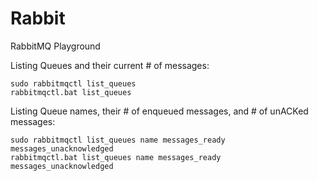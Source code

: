 # Rabbit
 RabbitMQ Playground

 Listing Queues and their current # of messages:
 ```
 sudo rabbitmqctl list_queues
 rabbitmqctl.bat list_queues
 ```
 
 Listing Queue names, their # of enqueued messages, and # of unACKed messages:
 ```
 sudo rabbitmqctl list_queues name messages_ready messages_unacknowledged
 rabbitmqctl.bat list_queues name messages_ready messages_unacknowledged
 ```
